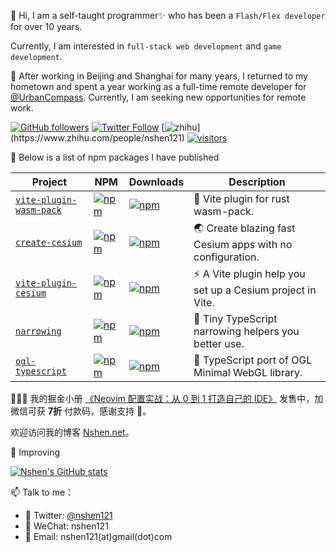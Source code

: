 👋 Hi, I am a self-taught programmer✨ who has been a `Flash/Flex developer` for over 10 years. 

Currently, I am interested in `full-stack web development` and `game development`.

🤔 After working in Beijing and Shanghai for many years, I returned to my hometown and spent a year working as a full-time remote developer for [@UrbanCompass](https://github.com/UrbanCompass). Currently, I am seeking new opportunities for remote work.

[![GitHub followers](https://img.shields.io/github/followers/nshen?label=Follow%20me%EF%BC%81&style=social)](https://github.com/nshen/)
[![Twitter Follow](https://img.shields.io/twitter/follow/nshen121?style=social)](https://twitter.com/nshen121)
[![zhihu](https://img.shields.io/badge/-%E7%9F%A5%E4%B9%8E-blue?)](https://www.zhihu.com/people/nshen121)
[![visitors](https://page-views.glitch.me/badge?page_id=nshen.nshen)](https://github.com/nshen/nshen)



 


💖 Below is a list of npm packages I have published

| Project                                                                   | NPM                                                                                                                   | Downloads                                                                                                          | Description                                                |
| ------------------------------------------------------------------------- | --------------------------------------------------------------------------------------------------------------------- | ------------------------------------------------------------------------------------------------------------------ | ---------------------------------------------------------- |
| [`vite-plugin-wasm-pack`](https://github.com/nshen/vite-plugin-wasm-pack) | [![npm](https://img.shields.io/npm/v/vite-plugin-wasm-pack.svg)](https://www.npmjs.com/package/vite-plugin-wasm-pack) | [![npm](https://img.shields.io/npm/dt/vite-plugin-wasm-pack)](https://www.npmjs.com/package/vite-plugin-wasm-pack) | 🦀 Vite plugin for rust wasm-pack.                         |
| [`create-cesium`](https://github.com/nshen/create-cesium)                 | [![npm](https://img.shields.io/npm/v/create-cesium.svg)](https://www.npmjs.com/package/create-cesium)                 | [![npm](https://img.shields.io/npm/dt/create-cesium)](https://www.npmjs.com/package/create-cesium)                 | 🌏 Create blazing fast Cesium apps with no configuration.  |
| [`vite-plugin-cesium`](https://github.com/nshen/vite-plugin-cesium)       | [![npm](https://img.shields.io/npm/v/vite-plugin-cesium.svg)](https://www.npmjs.com/package/vite-plugin-cesium)       | [![npm](https://img.shields.io/npm/dt/vite-plugin-cesium)](https://www.npmjs.com/package/vite-plugin-cesium)       | ⚡ A Vite plugin help you set up a Cesium project in Vite. |
| [`narrowing`](https://github.com/nshen/narrowing)                         | [![npm](https://img.shields.io/npm/v/narrowing.svg)](https://www.npmjs.com/package/narrowing)                         | [![npm](https://img.shields.io/npm/dt/narrowing)](https://www.npmjs.com/package/narrowing)                         | 🤖 Tiny TypeScript narrowing helpers you better use.       |
| [`ogl-typescript`](https://github.com/nshen/ogl-typescript)               | [![npm](https://img.shields.io/npm/v/ogl-typescript.svg)](https://www.npmjs.com/package/ogl-typescript)               | [![npm](https://img.shields.io/npm/dt/ogl-typescript)](https://www.npmjs.com/package/ogl-typescript)               | 🔺 TypeScript port of OGL Minimal WebGL library.           |

🎉🎉🎉 我的掘金小册 [《Neovim 配置实战：从 0 到 1 打造自己的 IDE》](https://juejin.cn/book/7051157342770954277?scrollMenuIndex=0) 发售中，加微信可获 **7折** 付款码，感谢支持 🤞。

欢迎访问我的博客 [ Nshen.net](https://nshen.net/)。

💢 Improving

[![Nshen's GitHub stats](https://github-readme-stats-nshen.vercel.app/api?username=nshen&count_private=true)](https://github.com/anuraghazra/github-readme-stats)

📫 Talk to me：

- 💬 Twitter: [@nshen121](https://twitter.com/nshen121)
- 💬 WeChat: nshen121
- 💬 Email: nshen121(at)gmail(dot)com
